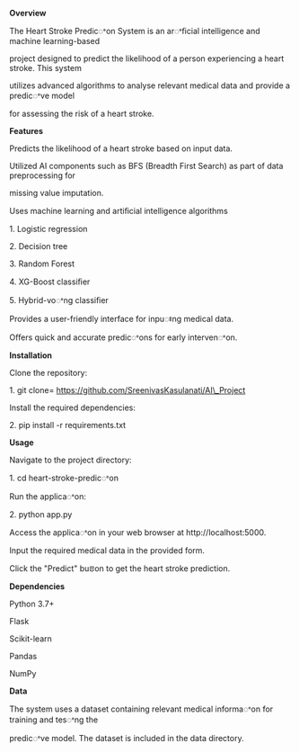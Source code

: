 <a name="br1"></a> 

**Overview**

The Heart Stroke Predicꢀon System is an arꢀﬁcial intelligence and machine learning-based

project designed to predict the likelihood of a person experiencing a heart stroke. This system

utilizes advanced algorithms to analyse relevant medical data and provide a predicꢀve model

for assessing the risk of a heart stroke.


**Features**


Predicts the likelihood of a heart stroke based on input data.

Utilized AI components such as BFS (Breadth First Search) as part of data preprocessing for

missing value imputation.

Uses machine learning and artiﬁcial intelligence algorithms

1\. Logistic regression

2\. Decision tree

3\. Random Forest

4\. XG-Boost classiﬁer

5\. Hybrid-voꢀng classiﬁer


Provides a user-friendly interface for inpuꢁng medical data.

Oﬀers quick and accurate predicꢀons for early intervenꢀon.


**Installation**

Clone the repository:

1\. git clone= https://github.com/SreenivasKasulanati/AI\_Project

Install the required dependencies:

2\. pip install -r requirements.txt


**Usage**


Navigate to the project directory:

1\. cd heart-stroke-predicꢀon

Run the applicaꢀon:

2\. python app.py

Access the applicaꢀon in your web browser at http://localhost:5000.

Input the required medical data in the provided form.

Click the "Predict" buꢂon to get the heart stroke prediction.


**Dependencies**

Python 3.7+

Flask

Scikit-learn

Pandas

NumPy

**Data**

<a name="br2"></a> 
The system uses a dataset containing relevant medical informaꢀon for training and tesꢀng the

predicꢀve model. The dataset is included in the data directory.


